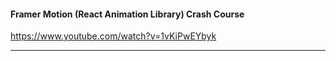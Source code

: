 #### Framer Motion (React Animation Library) Crash Course
https://www.youtube.com/watch?v=1vKiPwEYbyk

---
